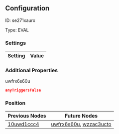 # <nil>
## Configuration
ID:  se271xaurx

Type: EVAL 


### Settings
| Setting | Value  |
| :------------------------ | ---------------------------------------- |
 




### Additional Properties
uwfrx6s60u
 ```json 
anyTriggersFalse
```




### Position
| Previous Nodes | Future Nodes |
| :------------- | ------------ |
| [10uwd1ccc4](./10uwd1ccc4.md) | [uwfrx6s60u](./uwfrx6s60u.md), [wzzac3ucto](./wzzac3ucto.md) |